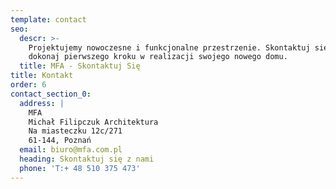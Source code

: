 ```yaml
---
template: contact
seo:
  descr: >-
    Projektujemy nowoczesne i funkcjonalne przestrzenie. Skontaktuj się z nami i
    dokonaj pierwszego kroku w realizacji swojego nowego domu.
  title: MFA - Skontaktuj Się
title: Kontakt
order: 6
contact_section_0:
  address: |
    MFA
    Michał Filipczuk Architektura
    Na miasteczku 12c/271
    61-144, Poznań
  email: biuro@mfa.com.pl
  heading: Skontaktuj się z nami
  phone: 'T:+ 48 510 375 473'
---
```


